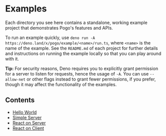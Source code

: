 # Examples

Each directory you see here contains a standalone, working example project that demonstrates Pogo's features and APIs.

To run an example quickly, use `deno run -A https://deno.land/x/pogo/example/<name>/run.ts`, where `<name>` is the name of the example. See the `README.md` of each project for further details and instructions on running the example locally so that you can play around with it.

**Tip:** For security reasons, Deno requires you to explicitly grant permission for a server to listen for requests, hence the usage of `-A`. You can use `--allow-net` or other flags instead to grant fewer permissions, if you prefer, though it may affect the functionality of the examples.

## Contents

 - [Hello World](./hello-world)
 - [Simple Server](./simple-server)
 - [React on Server](./react-on-server)
 - [React on Client](./react-on-client)
